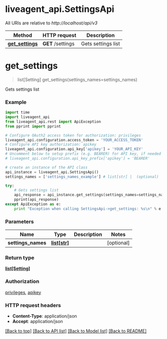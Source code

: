# liveagent_api.SettingsApi

All URIs are relative to *http://localhost/api/v3*

Method | HTTP request | Description
------------- | ------------- | -------------
[**get_settings**](SettingsApi.md#get_settings) | **GET** /settings | Gets settings list


# **get_settings**
> list[Setting] get_settings(settings_names=settings_names)

Gets settings list

### Example 
```python
import time
import liveagent_api
from liveagent_api.rest import ApiException
from pprint import pprint

# Configure OAuth2 access token for authorization: privileges
liveagent_api.configuration.access_token = 'YOUR_ACCESS_TOKEN'
# Configure API key authorization: apikey
liveagent_api.configuration.api_key['apikey'] = 'YOUR_API_KEY'
# Uncomment below to setup prefix (e.g. BEARER) for API key, if needed
# liveagent_api.configuration.api_key_prefix['apikey'] = 'BEARER'

# create an instance of the API class
api_instance = liveagent_api.SettingsApi()
settings_names = ['settings_names_example'] # list[str] |  (optional)

try: 
    # Gets settings list
    api_response = api_instance.get_settings(settings_names=settings_names)
    pprint(api_response)
except ApiException as e:
    print "Exception when calling SettingsApi->get_settings: %s\n" % e
```

### Parameters

Name | Type | Description  | Notes
------------- | ------------- | ------------- | -------------
 **settings_names** | [**list[str]**](str.md)|  | [optional] 

### Return type

[**list[Setting]**](Setting.md)

### Authorization

[privileges](../README.md#privileges), [apikey](../README.md#apikey)

### HTTP request headers

 - **Content-Type**: application/json
 - **Accept**: application/json

[[Back to top]](#) [[Back to API list]](../README.md#documentation-for-api-endpoints) [[Back to Model list]](../README.md#documentation-for-models) [[Back to README]](../README.md)

